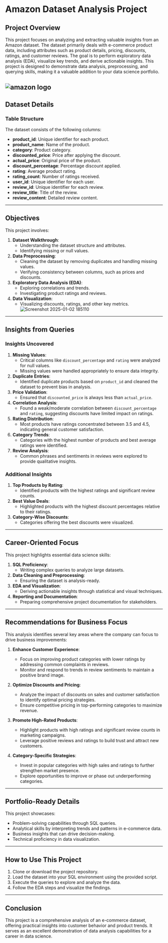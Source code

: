 # Amazon Dataset Analysis Project

## Project Overview

This project focuses on analyzing and extracting valuable insights from an Amazon dataset. The dataset primarily deals with e-commerce product data, including attributes such as product details, pricing, discounts, ratings, and customer reviews. The goal is to perform exploratory data analysis (EDA), visualize key trends, and derive actionable insights. This project is designed to demonstrate data analysis, preprocessing, and querying skills, making it a valuable addition to your data science portfolio.

![amazon logo](https://github.com/user-attachments/assets/8fa7a9a3-96a2-4904-80d6-34e2cd2e8616)
---

## Dataset Details

### Table Structure
The dataset consists of the following columns:
- **product_id**: Unique identifier for each product.
- **product_name**: Name of the product.
- **category**: Product category.
- **discounted_price**: Price after applying the discount.
- **actual_price**: Original price of the product.
- **discount_percentage**: Percentage discount applied.
- **rating**: Average product rating.
- **rating_count**: Number of ratings received.
- **user_id**: Unique identifier for each user.
- **review_id**: Unique identifier for each review.
- **review_title**: Title of the review.
- **review_content**: Detailed review content.

---

## Objectives
This project involves:
1. **Dataset Walkthrough**:
   - Understanding the dataset structure and attributes.
   - Identifying missing or null values.
2. **Data Preprocessing**:
   - Cleaning the dataset by removing duplicates and handling missing values.
   - Verifying consistency between columns, such as prices and discounts.
3. **Exploratory Data Analysis (EDA)**:
   - Exploring correlations and trends.
   - Investigating product ratings and reviews.
4. **Data Visualization**:
   - Visualizing discounts, ratings, and other key metrics.
![Screenshot 2025-01-02 185110](https://github.com/user-attachments/assets/ca0aa6ae-cca3-4de0-84b7-2c10534737a5)

---

## Insights from Queries

### Insights Uncovered
1. **Missing Values**:
   - Critical columns like `discount_percentage` and `rating` were analyzed for null values.
   - Missing values were handled appropriately to ensure data integrity.
2. **Duplicate Entries**:
   - Identified duplicate products based on `product_id` and cleaned the dataset to prevent bias in analysis.
3. **Price Validation**:
   - Ensured that `discounted_price` is always less than `actual_price`.
4. **Correlation Analysis**:
   - Found a weak/moderate correlation between `discount_percentage` and `rating`, suggesting discounts have limited impact on ratings.
5. **Rating Distribution**:
   - Most products have ratings concentrated between 3.5 and 4.5, indicating general customer satisfaction.
6. **Category Trends**:
   - Categories with the highest number of products and best average ratings were identified.
7. **Review Analysis**:
   - Common phrases and sentiments in reviews were explored to provide qualitative insights.

### Additional Insights
1. **Top Products by Rating**:
   - Identified products with the highest ratings and significant review counts.
2. **Best Value Deals**:
   - Highlighted products with the highest discount percentages relative to their ratings.
3. **Category-Wise Discounts**:
   - Categories offering the best discounts were visualized.

---

## Career-Oriented Focus
This project highlights essential data science skills:
1. **SQL Proficiency**:
   - Writing complex queries to analyze large datasets.
2. **Data Cleaning and Preprocessing**:
   - Ensuring the dataset is analysis-ready.
3. **EDA and Visualization**:
   - Deriving actionable insights through statistical and visual techniques.
4. **Reporting and Documentation**:
   - Preparing comprehensive project documentation for stakeholders.

---

## Recommendations for Business Focus
This analysis identifies several key areas where the company can focus to drive business improvements:

1. **Enhance Customer Experience**:
   - Focus on improving product categories with lower ratings by addressing common complaints in reviews.
   - Monitor and respond to trends in review sentiments to maintain a positive brand image.

2. **Optimize Discounts and Pricing**:
   - Analyze the impact of discounts on sales and customer satisfaction to identify optimal pricing strategies.
   - Ensure competitive pricing in top-performing categories to maximize revenue.

3. **Promote High-Rated Products**:
   - Highlight products with high ratings and significant review counts in marketing campaigns.
   - Leverage positive reviews and ratings to build trust and attract new customers.

4. **Category-Specific Strategies**:
   - Invest in popular categories with high sales and ratings to further strengthen market presence.
   - Explore opportunities to improve or phase out underperforming categories.

---

## Portfolio-Ready Details
This project showcases:
- Problem-solving capabilities through SQL queries.
- Analytical skills by interpreting trends and patterns in e-commerce data.
- Business insights that can drive decision-making.
- Technical proficiency in data visualization.

---

## How to Use This Project
1. Clone or download the project repository.
2. Load the dataset into your SQL environment using the provided script.
3. Execute the queries to explore and analyze the data.
4. Follow the EDA steps and visualize the findings.

---

## Conclusion
This project is a comprehensive analysis of an e-commerce dataset, offering practical insights into customer behavior and product trends. It serves as an excellent demonstration of data analysis capabilities for a career in data science.

